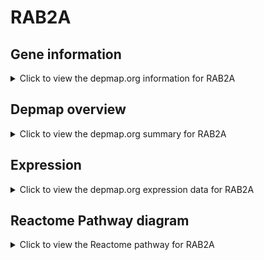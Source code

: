 <h1>RAB2A</h1>

<h2>Gene information</h2>
<details>
  <summary>Click to view the depmap.org information for RAB2A</summary>
  <p><a href="https://depmap.org/portal/gene/RAB2A?tab=about" target="_BLANK">Open page in a new tab...</a></p>
  <iframe src="https://depmap.org/portal/gene/RAB2A?tab=about" style="border:none;width:100%;height:800px"></iframe>
</details>

<h2>Depmap overview</h2>
<details>
  <summary>Click to view the depmap.org summary for RAB2A</summary>
  <p><a href="https://depmap.org/portal/gene/RAB2A?tab=overview" target="_BLANK">Open page in a new tab...</a></p>
  <iframe src="https://depmap.org/portal/gene/RAB2A?tab=overview" style="border:none;width:100%;height:800px"></iframe>
</details>

<h2>Expression</h2>
<details>
  <summary>Click to view the depmap.org expression data for RAB2A</summary>
  <p><a href="https://depmap.org/portal/gene/RAB2A?tab=characterization" target="_BLANK">Open page in a new tab...</a></p>
  <iframe src="https://depmap.org/portal/gene/RAB2A?tab=characterization" style="border:none;width:100%;height:800px"></iframe>
</details>



<h2>Reactome Pathway diagram</h2>
<details>
  <summary>Click to view the Reactome pathway for RAB2A</summary>
  <p><a href="https://reactome.org/PathwayBrowser/#/R-HSA-8873719" target="_BLANK">Open page in a new tab...</a></p>
  <p>RAB geranylgeranylation</p>
<iframe src="https://reactome.org/PathwayBrowser/#/R-HSA-8873719" style="border:none;width:100%;height:800px"></iframe>
</details>



